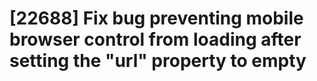 # [22688] Fix bug preventing mobile browser control from loading after setting the "url" property to empty

